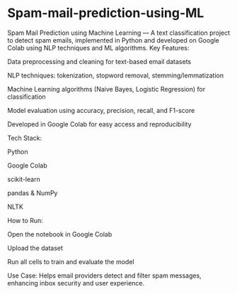 # Spam-mail-prediction-using-ML
 Spam Mail Prediction using Machine Learning — A text classification project to detect spam emails, implemented in Python and developed on Google Colab using NLP techniques and ML algorithms.
Key Features:

Data preprocessing and cleaning for text-based email datasets

NLP techniques: tokenization, stopword removal, stemming/lemmatization

Machine Learning algorithms (Naive Bayes, Logistic Regression) for classification

Model evaluation using accuracy, precision, recall, and F1-score

Developed in Google Colab for easy access and reproducibility

Tech Stack:

Python

Google Colab

scikit-learn

pandas & NumPy

NLTK

How to Run:

Open the notebook in Google Colab

Upload the dataset

Run all cells to train and evaluate the model

Use Case:
Helps email providers detect and filter spam messages, enhancing inbox security and user experience.
